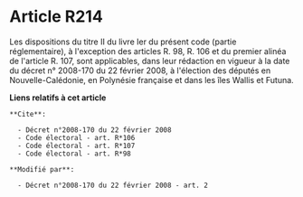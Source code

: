 # Article R214

Les dispositions du titre II du livre Ier du présent code (partie réglementaire), à l'exception des articles R. 98, R. 106 et
du premier alinéa de l'article R. 107, sont applicables, dans leur rédaction en vigueur à la date du décret n° 2008-170 du 22
février 2008, à l'élection des députés en Nouvelle-Calédonie, en Polynésie française et dans les îles Wallis et Futuna.

**Liens relatifs à cet article**

	**Cite**:

	  - Décret n°2008-170 du 22 février 2008
	  - Code électoral - art. R*106
	  - Code électoral - art. R*107
	  - Code électoral - art. R*98

	**Modifié par**:

	  - Décret n°2008-170 du 22 février 2008 - art. 2
